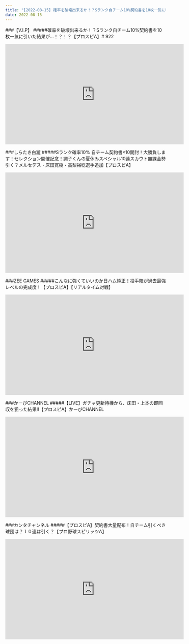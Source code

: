 ```yaml
---
title: "[2022-08-15] 確率を破壊出来るか！？Sランク自チーム10%契約書を10枚一気に引いた結果が...！？！？【プロスピA】# 922 他"
date: 2022-08-15
---
```

###【V.I.P】
#####確率を破壊出来るか！？Sランク自チーム10%契約書を10枚一気に引いた結果が...！？！？【プロスピA】# 922
<iframe width="560" height="315" src="https://www.youtube.com/embed/H_k4zak8a8M" frameborder="0" allow="accelerometer; autoplay; clipboard-write; encrypted-media; gyroscope; picture-in-picture" allowfullscreen></iframe>

###しらたき白瀧
#####Sランク確率10% 自チーム契約書×10開封！大勝負します！セレクション開催記念！調子くんの夏休みスペシャル10連スカウト無課金勢引く？メルセデス・床田寛樹・高梨裕稔選手追加【プロスピA】
<iframe width="560" height="315" src="https://www.youtube.com/embed/d_eG_oNmAjM" frameborder="0" allow="accelerometer; autoplay; clipboard-write; encrypted-media; gyroscope; picture-in-picture" allowfullscreen></iframe>

###ZEE GAMES
#####こんなに強くていいのか日ハム純正！投手陣が過去最強レベルの完成度！【プロスピA】【リアルタイム対戦】
<iframe width="560" height="315" src="https://www.youtube.com/embed/54FykjF7oJ4" frameborder="0" allow="accelerometer; autoplay; clipboard-write; encrypted-media; gyroscope; picture-in-picture" allowfullscreen></iframe>

###かーぴCHANNEL
#####【LIVE】ガチャ更新待機から、床田・上本の即回収を狙った結果!!【プロスピA】かーぴCHANNEL
<iframe width="560" height="315" src="https://www.youtube.com/embed/Y-aBzcahGso" frameborder="0" allow="accelerometer; autoplay; clipboard-write; encrypted-media; gyroscope; picture-in-picture" allowfullscreen></iframe>

###カンタチャンネル
#####【プロスピA】契約書大量配布！自チーム引くべき球団は？１０連は引く？【プロ野球スピリッツA】
<iframe width="560" height="315" src="https://www.youtube.com/embed/4aErYSS7yAA" frameborder="0" allow="accelerometer; autoplay; clipboard-write; encrypted-media; gyroscope; picture-in-picture" allowfullscreen></iframe>

